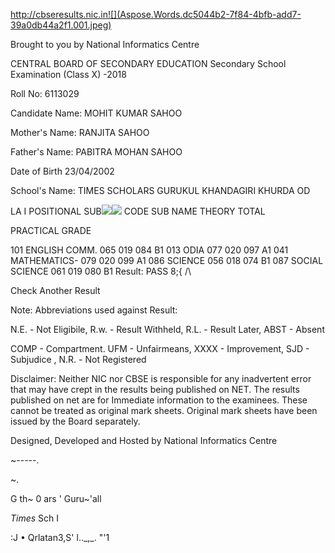 ﻿http://cbseresults.nic.in![](Aspose.Words.dc5044b2-7f84-4bfb-add7-39a0db44a2f1.001.jpeg)

Brought to you by National Informatics Centre

CENTRAL BOARD OF SECONDARY EDUCATION Secondary School Examination (Class X) -2018

Roll No: 6113029

Candidate Name: MOHIT KUMAR SAHOO

Mother's Name: RANJITA SAHOO

Father's Name: PABITRA MOHAN SAHOO

Date of Birth 23/04/2002

School's Name: TIMES SCHOLARS GURUKUL KHANDAGIRI KHURDA OD

LA I POSITIONAL SUB![](Aspose.Words.dc5044b2-7f84-4bfb-add7-39a0db44a2f1.002.png)![](Aspose.Words.dc5044b2-7f84-4bfb-add7-39a0db44a2f1.003.png) CODE SUB NAME THEORY TOTAL

PRACTICAL GRADE

101 ENGLISH COMM. 065 019 084 B1 013 ODIA 077 020 097 A1 041 MATHEMATICS- 079 020 099 A1 086 SCIENCE 056 018 074 B1 087 SOCIAL SCIENCE 061 019 080 B1 Result: PASS 8;{ /\

Check Another Result

Note: Abbreviations used against Result:

N.E. - Not Eligibile, R.w. - Result Withheld, R.L. - Result Later, ABST - Absent

COMP - Compartment. UFM - Unfairmeans, XXXX - Improvement, SJD - Subjudice , N.R. - Not Registered

Disclaimer: Neither NIC nor CBSE is responsible for any inadvertent error that may have crept in the results being published on NET. The results published on net are for Immediate information to the   examinees. These cannot be treated as original mark sheets. Original mark sheets have been issued by the Board separately.

Designed, Developed and Hosted by National Informatics Centre

~-----.

~.

G th~ 0 ars ' Guru~'all

*Times* Sch I

:J • Qrlatan3,S' l..\_,\_. "'1
